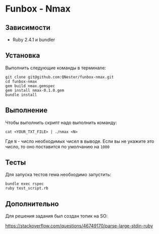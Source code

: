 # Funbox - Nmax

## Зависимости

* Ruby 2.4.1 и bundler

## Установка

Выполнить следующие команды в терминале:
```
git clone git@github.com:QNester/funbox-nmax.git
cd funbox-nmax
gem build nmax.gemspec
gem install nmax-0.1.0.gem
bundle install
```

## Выполнение
Чтобы выполнить скрипт надо выполнить команду:
```
cat <YOUR_TXT_FILE> | ./nmax <N>
```
Где `N` - число необходимых чисел в выводе. 
Если вы не укажите это число, то оно поставится по умолчанию на `1000`

## Тесты
Для запуска тестов гема необходимо запустить:
```
bundle exec rspec
ruby test_script.rb
``` 

## Дополнительно
Для решения задания был создан топик на SO: 

https://stackoverflow.com/questions/46749170/parse-large-stdin-ruby
